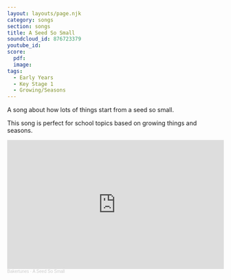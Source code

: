 ```yaml
---
layout: layouts/page.njk
category: songs
section: songs
title: A Seed So Small
soundcloud_id: 876723379
youtube_id: 
score:
  pdf:
  image:
tags:
  - Early Years
  - Key Stage 1
  - Growing/Seasons
---
```


A song about how lots of things start from a seed so small.

This song is perfect for school topics based on growing things and seasons.

<iframe width="100%" height="300" scrolling="no" frameborder="no" allow="autoplay" src="https://w.soundcloud.com/player/?url=https%3A//api.soundcloud.com/tracks/876723379&color=%23ff5500&auto_play=false&hide_related=false&show_comments=true&show_user=true&show_reposts=false&show_teaser=true&visual=true"></iframe><div style="font-size: 10px; color: #cccccc;line-break: anywhere;word-break: normal;overflow: hidden;white-space: nowrap;text-overflow: ellipsis; font-family: Interstate,Lucida Grande,Lucida Sans Unicode,Lucida Sans,Garuda,Verdana,Tahoma,sans-serif;font-weight: 100;"><a href="https://soundcloud.com/sarah-baker-10" title="Bakertunes" target="_blank" style="color: #cccccc; text-decoration: none;">Bakertunes</a> · <a href="https://soundcloud.com/sarah-baker-10/a-seed-so-small" title="A Seed So Small" target="_blank" style="color: #cccccc; text-decoration: none;">A Seed So Small</a></div>

&nbsp;


